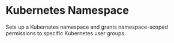 # Kubernetes Namespace

Sets up a Kubernetes namespace and grants namespace-scoped permissions to specific Kubernetes user groups.
